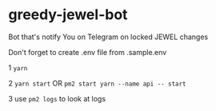 # greedy-jewel-bot

Bot that's notify You on Telegram on locked JEWEL changes

Don't forget to create .env file from .sample.env


1 ```yarn```

2 `yarn start` OR `pm2 start yarn --name api -- start`

3 use `pm2 logs` to look at logs